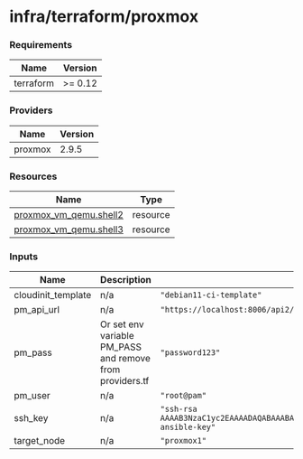 # infra/terraform/proxmox

<!-- BEGIN_TF_DOCS -->
### Requirements

| Name | Version |
|------|---------|
| terraform | >= 0.12 |

### Providers

| Name | Version |
|------|---------|
| proxmox | 2.9.5 |

### Resources

| Name | Type |
|------|------|
| [proxmox_vm_qemu.shell2](https://registry.terraform.io/providers/Telmate/proxmox/latest/docs/resources/vm_qemu) | resource |
| [proxmox_vm_qemu.shell3](https://registry.terraform.io/providers/Telmate/proxmox/latest/docs/resources/vm_qemu) | resource |

### Inputs

| Name | Description | Default | Required |
|------|-------------|---------|:--------:|
| cloudinit\_template | n/a | `"debian11-ci-template"` | no |
| pm\_api\_url | n/a | `"https://localhost:8006/api2/json"` | no |
| pm\_pass | Or set env variable PM\_PASS and remove from providers.tf | `"password123"` | no |
| pm\_user | n/a | `"root@pam"` | no |
| ssh\_key | n/a | `"ssh-rsa AAAAB3NzaC1yc2EAAAADAQABAAABAQC7BwsqlmVrikZwb/22x2Q8ZDVLHllSEygzlaV8l+Hjbh+x3mApXbffF/lYCuuYuzG8biaYJAsTSiXtWKjFNVHJCGHgnYoQlc36iQO7SCn+thJgF/o3Ot31/mlEe6uZf/yJ1eOWSDzrbQ1ApsR1uErCvyRvQGdrNpEoJBgM/NZeTf7uUV3FwxmRkCM42lLswrP+8jNSsLNdPiKg8ElDdsM7tTcMSeI9MwWa1C6hAMRtYw+sPOoAk8lyijgsMTZ5z5s3kbL18uUv+E+q+vxsaAu/QGT5DngbcPdE661Fo2UyFET/QMIMZCyCb+0D65mcm/s6z9qfs0udHj703Ec+xf73 ansible-key"` | no |
| target\_node | n/a | `"proxmox1"` | no |
<!-- END_TF_DOCS -->
